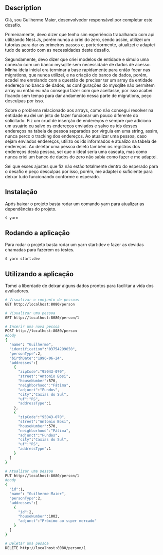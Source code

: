 ## Description

Olá, sou Guilherme Maier, desenvolvedor responsável por completar este desafio.

Primeiramente, devo dizer que tenho sim experiência trabalhando com api utilizando Nest.Js, porém nunca a criei do zero, sendo assim, utilizei um tutorias para dar os primeiros passos e, porteriormente, atualizei e adaptei tudo de acordo com as necessidades deste desafio.

Segundamente, devo dizer que criei modelos de entidade e simulo uma conexão com um banco mysqlite sem necessidade de dados de acesso. Minha ideia inicial era terminar a base rapidamente para então focar nas migrations, que nunca utilizei, e na criação do banco de dados, porém, acadei me enrolando com a questão de precisar ter um array da entidade endereço no banco de dados, as configurações do mysqlite não permitem array ou então eu não consegui fazer com que aceitasse, por isso acabei ficando sem tempo para dar andamento nessa parte de migrations, peço desculpas por isso.

Sobre o problema relacionado aos arrays, como não consegui resolver na entidade eu dei um jeito de fazer funcionar um pouco diferente do solicitado. Fiz um crud de inserção de endereços e sempre que adiciono um usuário eu salvo os endereços enviados e salvo os ids desses endereços na tabela de pessoa separados por vírgula em uma string, assim, nunca perco o tracking dos endereços. Ao atualizar uma pessoa, caso sejam enviados endereços, utilizo os ids informados e atualizo na tabela de endereços. Ao deletar uma pessoa deleto também os registros dos endereços desta pessoa, sei que o ideal seria uma cascata, mas como nunca criei um banco de dados do zero não sabia como fazer e me adaptei.

Sei que esses ajustes que fiz não estão totalmente dentro do esperado para o desafio e peço desculpas por isso, porém, me adaptei o suficiente para deixar tudo funcionando conforme o esperado.

## Instalação

Após baixar o projeto basta rodar um comando yarn para atualizar as dependências do projeto.

```bash
$ yarn
```

## Rodando a aplicação

Para rodar o projeto basta rodar um yarn start:dev e fazer as devidas chamadas para fazerem os testes.

```bash
$ yarn start:dev
```

## Utilizando a aplicação

Tomei a liberdade de deixar alguns dados prontos para facilitar a vida dos avaliadores.

```bash
# Visualizar o conjunto de pessoas
GET http://localhost:8080/person

# Visualizar uma pessoa
GET http://localhost:8080/person/1

# Inserir uma nova pessoa
POST http://localhost:8080/person
#body
{
  "name": "Guilherme",
  "identification":"03754299050",
  "personType":2,
  "birthDate":"1996-06-24",
  "addresses":[
    {
      "zipCode":"95043-070",
      "street":"Antonio Bosi",
      "houseNumber":570,
      "neighborhood":"Fátima",
      "adjunct":"Fundos",
      "city":"Caxias do Sul",
      "uf":"RS",
      "addressType":1
    },
    {
      "zipCode":"95043-070",
      "street":"Antonio Bosi",
      "houseNumber":570,
      "neighborhood":"Fátima",
      "adjunct":"Fundos",
      "city":"Caxias do Sul",
      "uf":"RS",
      "addressType":1
    }
  ]
}

# Atualizar uma pessoa
PUT http://localhost:8080/person/1
#body
{
  "id":1,
  "name": "Guilherme Maier",
  "personType":2,
  "addresses":[
    {
      "id":2,
      "houseNumber":1002,
      "adjunct":"Próximo ao super mercado"
    }
  ]
}

# Deletar uma pessoa
DELETE http://localhost:8080/person/1
```
